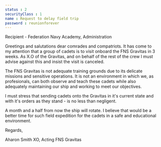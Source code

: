 ```yaml
---
status : 2
securityClass : 1
name : Request to delay field trip
password : reunionforever
---
```


Recipient - Federation Navy Academy, Administration

Greetings and salutations dear comrades and compatriots. It has come to my attention that a group of cadets is to visit onboard the FNS Gravitas in 3 weeks.
As X.O of the Gravitas, and on behalf of the rest of the crew I must advise against this and insist the visit is canceled.

The FNS Gravitas is not adequate training grounds due to its delicate missions and sensitive operations. It is not an environment in which we, as profesionals, can both observe and teach these cadets while also adequately maintaining our ship and working to meet our objectives.

I must stress that sending cadets onto the Gravitas in it's current state and with it's orders as they stand - is no less than negligent.

A month and a half from now the ship will rotate. I believe that would be a better time for such field expedition for the cadets in a safe and educational environment.

Regards,

Aharon Smith
XO, Acting
FNS Gravitas
